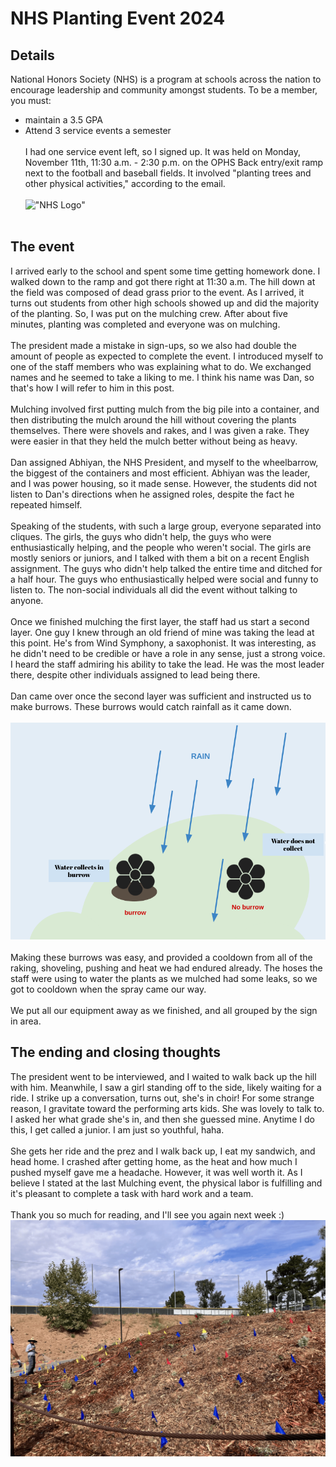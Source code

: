 # NHS Planting Event 2024

## Details
National Honors Society (NHS) is a program at schools across the nation to encourage leadership and community amongst students. 
To be a member, you must:
- maintain a 3.5 GPA
- Attend 3 service events a semester<br><br>
I had one service event left, so I signed up. It was held on Monday, November 11th, 11:30 a.m. - 2:30 p.m.
on the OPHS Back entry/exit ramp next to the football and baseball fields. It involved "planting trees and other physical activities," according to the email.<br><br>
!["NHS Logo"](https://pbs.twimg.com/profile_images/1588237663462727684/M7N3ot2U_400x400.png)<br><br>
## The event
I arrived early to the school and spent some time getting homework done. I walked down to the ramp and got there right at 11:30 a.m. The hill down at the field
was composed of dead grass prior to the event. As I arrived, it turns out students from other high schools showed up and did the majority of the planting. So, I was put on the mulching crew.
After about five minutes, planting was completed and everyone was on mulching. <br><br>
The president made a mistake in sign-ups, so we also had double the amount of people as expected to complete the event. 
I introduced myself to one of the staff members who was explaining what to do. We exchanged names and he seemed to take a liking to me. I think his name was Dan, so that's how I will refer to him in this post. <br><br>
Mulching involved first putting mulch from the big pile into a container, and then distributing the mulch around the hill without covering the plants themselves. There were shovels and rakes, and I was given a rake. They were easier in that they held the mulch better without being as heavy. <br><br>
Dan assigned Abhiyan, the NHS President, and myself to the wheelbarrow, the biggest of the containers and most efficient. Abhiyan was the leader, and I was power housing, so it made sense. However, the students did not listen to Dan's directions when he assigned roles, despite the fact he repeated himself. <br><br>
Speaking of the students, with such a large group, everyone separated into cliques. The girls, the guys who didn't help, the guys who were enthusiastically helping, and the people who weren't social. The girls are mostly seniors or juniors, and I talked with them a bit on a recent English assignment. The guys who didn't help talked the entire time and ditched for a half hour. The guys who enthusiastically helped were social and funny to listen to. The non-social individuals all did the event without talking to anyone.<br><br>
Once we finished mulching the first layer, the staff had us start a second layer. One guy I knew through an old friend of mine was taking the lead at this point. He's from Wind Symphony, a saxophonist. It was interesting, as he didn't need to be credible or have a role in any sense, just a strong voice. I heard the staff admiring his ability to take the lead. He was the most leader there, despite other individuals assigned to lead being there. <br><br>
Dan came over once the second layer was sufficient and instructed us to make burrows. These burrows would catch rainfall as it came down. <br><br>
!["Burrows Diagram"](https://github.com/CaptainSapphire/PH-s-Blog/blob/main/assets/November%202024/Screenshot%202024-11-19%202.11.49%20PM.png?raw=true)<br><br> 
Making these burrows was easy, and provided a cooldown from all of the raking, shoveling, pushing and heat we had endured already. The hoses the staff were using to water the plants as we mulched had some leaks, so we got to cooldown when the spray came our way. <br><br>
We put all our equipment away as we finished, and all grouped by the sign in area. 
## The ending and closing thoughts
The president went to be interviewed, and I waited to walk back up the hill with him. Meanwhile, I saw a girl standing off to the side, likely waiting for a ride. I strike up a conversation, turns out, she's in choir! For some strange reason, I gravitate toward the performing arts kids. She was lovely to talk to. I asked her what grade she's in, and then she guessed mine. Anytime I do this, I get called a junior. I am just so youthful, haha. <br><br>
She gets her ride and the prez and I walk back up, I eat my sandwich, and head home. I crashed after getting home, as the heat and how much I pushed myself gave me a headache. However, it was well worth it. As I believe I stated at the last Mulching event, the physical labor is fulfilling and it's pleasant to complete a task with hard work and a team. <br><br>
Thank you so much for reading, and I'll see you again next week :)
!["The hill right after we finished"](https://github.com/CaptainSapphire/PH-s-Blog/blob/main/assets/November%202024/IMG_5234.png?raw=true)
